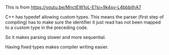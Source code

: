 

This is from https://youtu.be/MnctEW1oL-E?si=9k4sy-L4bbbiIhA7


C++ has typedef allowing custom types.
This means the parser (first step of compiling) has to make sure the identifier it just read has not been mapped to a custom type in the preceding code. 

So it makes parsing slower and more sequential. 

Having fixed types makes compiler writing easier.